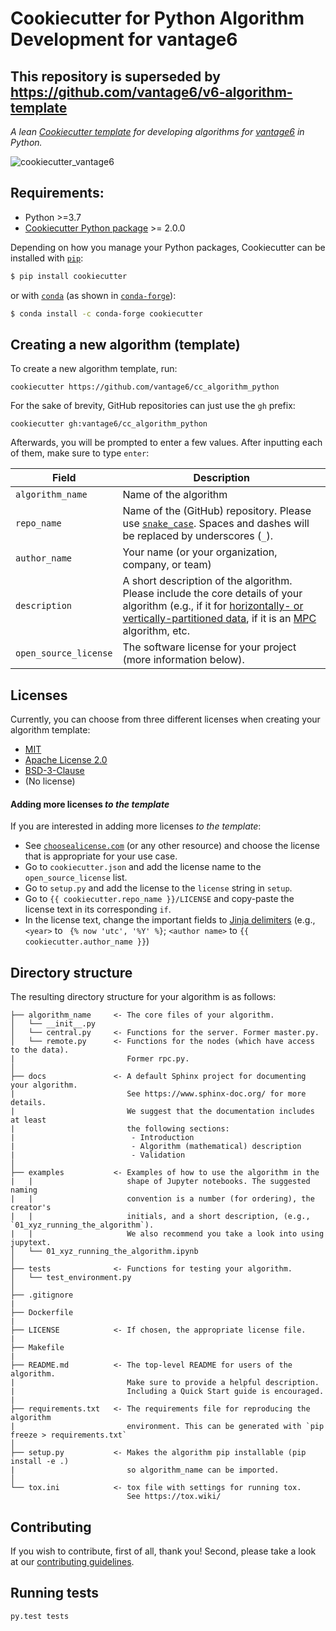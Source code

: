 # Cookiecutter for Python Algorithm Development for vantage6

## **This repository is superseded by https://github.com/vantage6/v6-algorithm-template**

*A lean [Cookiecutter template](https://github.com/cookiecutter/cookiecutter) for developing algorithms for [vantage6](https://github.com/vantage6/) in Python.*

![cookiecutter_vantage6](multimedia/cookiecutter_x_vantage6.PNG?raw=true "Cookiecutter X vantage6")

## Requirements:
* Python >=3.7
* [Cookiecutter Python package](http://cookiecutter.readthedocs.org/en/latest/installation.html) >= 2.0.0

 Depending on how you manage your Python packages, Cookiecutter can be installed with [`pip`](https://pypi.org/project/pip/):

``` bash
$ pip install cookiecutter
```

or with [`conda`](https://docs.conda.io/en/latest/) (as shown in [`conda-forge`](https://anaconda.org/conda-forge/cookiecutter)):

``` bash
$ conda install -c conda-forge cookiecutter
```

## Creating a new algorithm (template)

To create a new algorithm template, run:

    cookiecutter https://github.com/vantage6/cc_algorithm_python

For the sake of brevity, GitHub repositories can just use the `gh` prefix:

    cookiecutter gh:vantage6/cc_algorithm_python

Afterwards, you will be prompted to enter a few values. After inputting each
of them, make sure to type `enter`:

| Field | Description |
|---|---|
| `algorithm_name` | Name of the algorithm |
| `repo_name`  | Name of the (GitHub) repository. Please use [`snake_case`](https://en.wikipedia.org/wiki/Snake_case). Spaces and dashes will be replaced by underscores (`_`). |
| `author_name`  | Your name (or your organization, company, or team) |
| `description` | A short description of the algorithm. Please include the core details of your algorithm (e.g., if it for [horizontally- or vertically-partitioned data](https://vantage6.ai/documents/7/moncada-torres2020vantage6_57GU4Gt.pdf), if it is an [MPC](https://en.wikipedia.org/wiki/Secure_multi-party_computation) algorithm, etc. |
| `open_source_license` | The software license for your project (more information below). |

## Licenses
Currently, you can choose from three different licenses when creating your
algorithm template:

* [MIT](https://choosealicense.com/licenses/mit/)
* [Apache License 2.0](https://choosealicense.com/licenses/apache-2.0/)
* [BSD-3-Clause](https://opensource.org/licenses/BSD-3-Clause)
* (No license)

#### Adding more licenses *to the template*
If you are interested in adding more licenses *to the template*:

* See [`choosealicense.com`](https://choosealicense.com/licenses/) (or any other
  resource) and choose the license that is appropriate for your use case.
* Go to `cookiecutter.json` and add the license name to the `open_source_license` list.
* Go to `setup.py` and add the license to the `license` string in `setup`.
* Go to `{{ cookiecutter.repo_name }}/LICENSE` and copy-paste the license text in its
corresponding `if`.
* In the license text, change the important fields to [Jinja delimiters](https://jinja.palletsprojects.com/en/3.1.x/templates/) (e.g., `<year>` to ` {% now 'utc', '%Y' %}`; `<author name>` to `{{ cookiecutter.author_name }}`)


## Directory structure
The resulting directory structure for your algorithm is as follows:

```
├── algorithm_name     <- The core files of your algorithm.
│   └── __init__.py
│   └── central.py     <- Functions for the server. Former master.py.
│   └── remote.py      <- Functions for the nodes (which have access to the data).
|                         Former rpc.py.
│
├── docs               <- A default Sphinx project for documenting your algorithm.
|                         See https://www.sphinx-doc.org/ for more details.
|                         We suggest that the documentation includes at least
|                         the following sections:
|                          - Introduction
|                          - Algorithm (mathematical) description
|                          - Validation
│
├── examples           <- Examples of how to use the algorithm in the
|   |                     shape of Jupyter notebooks. The suggested naming
|   |                     convention is a number (for ordering), the creator's
|   |                     initials, and a short description, (e.g., `01_xyz_running_the_algorithm`).
|   |                     We also recommend you take a look into using jupytext.
│   └── 01_xyz_running_the_algorithm.ipynb
│
├── tests              <- Functions for testing your algorithm.
│   └── test_environment.py   
│
├── .gitignore
|
├── Dockerfile
|
├── LICENSE            <- If chosen, the appropriate license file.
|
├── Makefile
|
├── README.md          <- The top-level README for users of the algorithm.
|                         Make sure to provide a helpful description.
|                         Including a Quick Start guide is encouraged.
|
├── requirements.txt   <- The requirements file for reproducing the algorithm
|                         environment. This can be generated with `pip freeze > requirements.txt`
│
├── setup.py           <- Makes the algorithm pip installable (pip install -e .)
|                         so algorithm_name can be imported.
│
└── tox.ini            <- tox file with settings for running tox.
                          See https://tox.wiki/
```

## Contributing

If you wish to contribute, first of all, thank you! Second, please take a look at our [contributing guidelines](https://docs.vantage6.ai/en/main/devops/contribute.html).


## Running tests

    py.test tests
